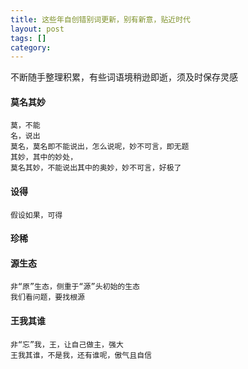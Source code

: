 ```yaml
---
title: 这些年自创错别词更新，别有新意，贴近时代
layout: post
tags: []
category:
---
```

不断随手整理积累，有些词语境稍逊即逝，须及时保存灵感
#### 莫名其妙
	莫，不能
	名，说出
	莫名，莫名即不能说出，怎么说呢，妙不可言，即无题
	其妙，其中的妙处，
	莫名其妙，不能说出其中的奥妙，妙不可言，好极了

#### 设得
	假设如果，可得

#### 珍稀

#### 源生态
	非“原”生态，侧重于“源”头初始的生态
	我们看问题，要找根源

#### 王我其谁
	非“忘”我，王，让自己做主，强大
	王我其谁，不是我，还有谁呢，傲气且自信
